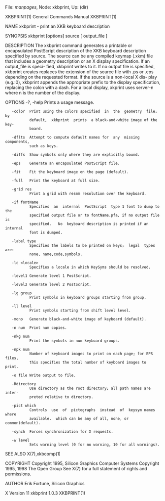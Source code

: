 File: *manpages*,  Node: xkbprint,  Up: (dir)

XKBPRINT(1)                 General Commands Manual                XKBPRINT(1)



NAME
       xkbprint - print an XKB keyboard description

SYNOPSIS
       xkbprint [options] source [ output_file ]

DESCRIPTION
       The  xkbprint  command generates a printable or encapsulated PostScript
       description of the XKB keyboard description specified by  source.   The
       source  can be any compiled keymap (.xkm) file that includes a geometry
       description or an X display specification.  If an output_file is speci-
       fied,  xkbprint writes to it.  If no output file is specified, xkbprint
       creates replaces the extension of the source  file  with  .ps  or  .eps
       depending on the requested format.  If the source is a non-local X dis-
       play (e.g.:0), xkbprint appends the appropriate prefix to  the  display
       specification,  replacing  the colon with a dash.  For a local display,
       xkprint uses server-n where n is the number of the display.

OPTIONS
       -?, -help
               Prints a usage message.

       -color  Print using the colors specified  in  the  geometry  file;   by
               default,  xkbprint  prints  a black-and-white image of the key-
               board.

       -dflts  Attempt to compute default names for  any  missing  components,
               such as keys.

       -diffs  Show symbols only where they are explicitly bound.

       -eps    Generate an encapsulated PostScript file.

       -fit    Fit the keyboard image on the page (default).

       -full   Print the keyboard at full size.

       -grid res
               Print a grid with resmm resolution over the keyboard.

       -if fontName
               Specifies  an  internal  PostScript  type 1 font to dump to the
               specified output file or to fontName.pfa, if no output file  is
               specified.   No  keyboard description is printed if an internal
               font is dumped.

       -label type
               Specifies the labels to be printed on keys;  legal  types  are:
               none, name,code,symbols.

       -lc <locale>
               Specifies a locale in which KeySyms should be resolved.

       -level1 Generate level 1 PostScript.

       -level2 Generate level 2 PostScript.

       -lg group
               Print symbols in keyboard groups starting from group.

       -ll level
               Print symbols starting from shift level level.

       -mono   Generate black-and-white image of keyboard (default).

       -n num  Print num copies.

       -nkg num
               Print the symbols in num keyboard groups.

       -npk num
               Number of keyboard images to print on each page; for EPS files,
               this specifies the total number of keyboard images to print.

       -o file Write output to file.

       -Rdirectory
               Use directory as the root directory; all path names are  inter-
               preted relative to directory.

       -pict which
               Controls  use  of  pictographs  instead  of  keysym names where
               available.  which can be any of all, none, or common(default).

       -synch  Forces synchronization for X requests.

       -w level
               Sets warning level (0 for no warning, 10 for all warnings).

SEE ALSO
       X(7),xkbcomp(1)

COPYRIGHT
       Copyright 1995, Silicon Graphics Computer Systems Copyright 1995,  1998
       The Open Group
       See X(7) for a full statement of rights and permissions.

AUTHOR
       Erik Fortune, Silicon Graphics



X Version 11                    xkbprint 1.0.3                     XKBPRINT(1)
